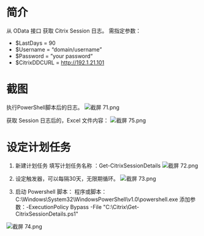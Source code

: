 # 简介
从 OData 接口 获取 Citrix Session 日志。
需指定参数：
 - $LastDays = 90 
 - $Username = “domain/username” 
 -  $Password = ”your password“
 -  $CitrixDDCURL = http://192.1.21.101


# 截图
执行PowerShell脚本后的日志。
![截屏 71.png](https://tonywalker-blog-wordpress.oss-cn-shanghai.aliyuncs.com/resources/cc6123fc75544dfb831c68fac12b914b.png?x-oss-process=style/watermark)



获取 Session 日志后的，Excel 文件内容：
![截屏 75.png](https://tonywalker-blog-wordpress.oss-cn-shanghai.aliyuncs.com/resources/8b3a152dc5c14ec19f60ac967838b86a.png?x-oss-process=style/watermark)


# 设定计划任务
1. 新建计划任务 
填写计划任务名称 ：Get-CitrixSessionDetails
![截屏 72.png](https://tonywalker-blog-wordpress.oss-cn-shanghai.aliyuncs.com/resources/88b5bf585c6041e1a177e0ef87ee2d3b.png?x-oss-process=style/watermark)

2. 设定触发器，可以每隔30天，无限期循环。
![截屏 73.png](https://tonywalker-blog-wordpress.oss-cn-shanghai.aliyuncs.com/resources/00876a2e380b48c18831166a0990334b.png?x-oss-process=style/watermark)

3. 启动 Powershell 脚本：
程序或脚本：C:\Windows\System32\WindowsPowerShell\v1.0\powershell.exe
添加参数：-ExecutionPolicy Bypass -File "C:\Citrix\Get-CitrixSessionDetails.ps1"

![截屏 74.png](https://tonywalker-blog-wordpress.oss-cn-shanghai.aliyuncs.com/resources/94d3d9cbef584e32a10b058285fa2503.png?x-oss-process=style/watermark)











